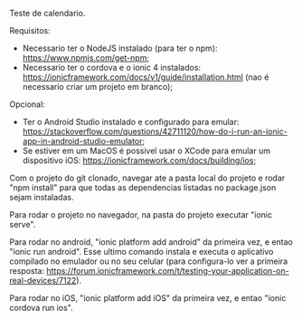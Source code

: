 Teste de calendario.

  Requisitos:
 - Necessario ter o NodeJS instalado (para ter o npm): https://www.npmjs.com/get-npm;
 - Necessario ter o cordova e o ionic 4 instalados: https://ionicframework.com/docs/v1/guide/installation.html (nao é necessario criar um projeto em branco);

  Opcional:
 - Ter o Android Studio instalado e configurado para emular: https://stackoverflow.com/questions/42711120/how-do-i-run-an-ionic-app-in-android-studio-emulator;
 - Se estiver em um MacOS é possivel usar o XCode para emular um dispositivo iOS: https://ionicframework.com/docs/building/ios;
 
  Com o projeto do git clonado, navegar ate a pasta local do projeto e rodar "npm install" para que todas as dependencias listadas no package.json sejam instaladas.
    
  Para rodar o projeto no navegador, na pasta do projeto executar "ionic serve".
  
  Para rodar no android, "ionic platform add android" da primeira vez, e entao "ionic run android". Esse ultimo comando instala e executa o aplicativo compilado no emulador ou no seu celular (para configura-lo ver a primeira resposta: https://forum.ionicframework.com/t/testing-your-application-on-real-devices/7122).
  
  Para rodar no iOS, "ionic platform add iOS" da primeira vez, e entao "ionic cordova run ios".
